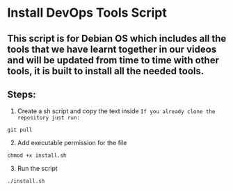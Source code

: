 # Install DevOps Tools Script
This script is for Debian OS which includes all the tools that we have learnt together in our videos and will be updated from time to time with other tools, it is built to install all the needed tools. 
---
## Steps:
1. Create a sh script and copy the text inside
``If you already clone the repository just run:``
```
git pull
```
2. Add executable permission for the file
```
chmod +x install.sh
```
3. Run the script
```
./install.sh
```